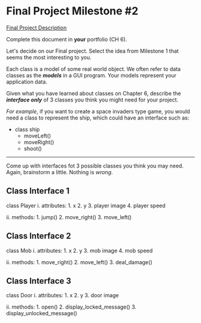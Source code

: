 # Final Project Milestone #2

[Final Project Description](https://docs.google.com/document/d/1j3zgypVjPjzXl4pL1_Wpjvp3GLCW9zcFydkwUjNfNUA/edit?usp=sharing)

Complete this document in **your** portfolio (CH 6). 

Let's decide on our Final project. Select the idea from Milestone 1 that seems the most interesting to you.

Each class is a model of some real world object. We often refer to data classes as the ***models*** in a GUI program. Your models represent your application data.

Given what you have learned about classes on Chapter 6, describe the ***interface only*** of 3 classes you think you might need for your project.

*For example*, if you want to create a space invaders type game, you would need a class to represent the ship, which could have an interface such as: 

* class ship
    * moveLeft()
    * moveRight()
    * shoot()

***

Come up with interfaces fot 3 possible classes you think you may need. Again, brainstorm a little. Nothing is *wrong*.

## Class Interface 1

class Player
  i. attributes:
    1. x
    2. y
    3. player image
    4. player speed
    
  ii. methods:
    1. jump()
    2. move_right()
    3. move_left()

## Class Interface 2

class Mob
  i. attributes:
    1. x
    2. y
    3. mob image
    4. mob speed

  ii. methods:
    1. move_right()
    2. move_left()
    3. deal_damage()

## Class Interface 3

class Door
  i. attributes:
    1. x
    2. y
    3. door image
    
  ii. methods:
    1. open()
    2. display_locked_message()
    3. display_unlocked_message()
    
